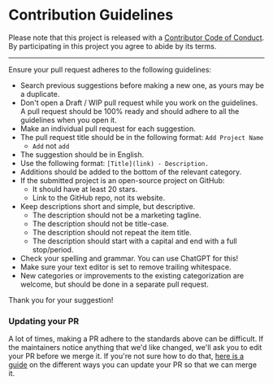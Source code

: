 # Contribution Guidelines

Please note that this project is released with a [Contributor Code of Conduct](https://devcontainer.community/code-of-conduct). By participating in this project you agree to abide by its terms.

---

Ensure your pull request adheres to the following guidelines:

- Search previous suggestions before making a new one, as yours may be a duplicate.
- Don't open a Draft / WIP pull request while you work on the guidelines. A pull request should be 100% ready and should adhere to all the guidelines when you open it.
- Make an individual pull request for each suggestion.
- The pull request title should be in the following format: `Add Project Name`
	- `Add` not `add`
- The suggestion should be in English.
- Use the following format: `[Title](link) - Description.`
- Additions should be added to the bottom of the relevant category.
- If the submitted project is an open-source project on GitHub:
	- It should have at least 20 stars.
	- Link to the GitHub repo, not its website.
- Keep descriptions short and simple, but descriptive.
	- The description should not be a marketing tagline.
	- The description should not be title-case.
	- The description should not repeat the item title.
	- The description should start with a capital and end with a full stop/period.
- Check your spelling and grammar. You can use ChatGPT for this!
- Make sure your text editor is set to remove trailing whitespace.
- New categories or improvements to the existing categorization are welcome, but should be done in a separate pull request.

Thank you for your suggestion!

### Updating your PR

A lot of times, making a PR adhere to the standards above can be difficult. If the maintainers notice anything that we'd like changed, we'll ask you to edit your PR before we merge it. If you're not sure how to do that, [here is a guide](https://github.com/RichardLitt/knowledge/blob/master/github/amending-a-commit-guide.md) on the different ways you can update your PR so that we can merge it.